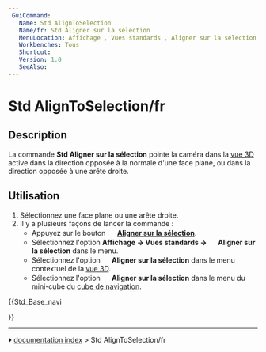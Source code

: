 ```yaml
---
 GuiCommand:
   Name: Std AlignToSelection
   Name/fr: Std Aligner sur la sélection
   MenuLocation: Affichage , Vues standards , Aligner sur la sélection
   Workbenches: Tous
   Shortcut: 
   Version: 1.0
   SeeAlso: 
---
```


# Std AlignToSelection/fr

## Description

La commande **Std Aligner sur la sélection** pointe la caméra dans la [vue 3D](3D_view/fr.md) active dans la direction opposée à la normale d\'une face plane, ou dans la direction opposée à une arête droite.



## Utilisation

1.  Sélectionnez une face plane ou une arête droite.
2.  Il y a plusieurs façons de lancer la commande :
    -   Appuyez sur le bouton **<img src="images/Std_AlignToSelection.svg" width=16px> [Aligner sur la sélection](Std_AlignToSelection/fr.md)**.
    -   Sélectionnez l\'option **Affichage → Vues standards → <img src="images/Std_AlignToSelection.svg" width=16px> Aligner sur la sélection** dans le menu.
    -   Sélectionnez l\'option **<img src="images/Std_AlignToSelection.svg" width=16px> Aligner sur la sélection** dans le menu contextuel de la [vue 3D](3D_view/fr.md).
    -   Sélectionnez l\'option **<img src="images/Std_AlignToSelection.svg" width=16px> Aligner sur la sélection** dans le menu du mini-cube du [cube de navigation](Navigation_Cube/fr.md).





{{Std_Base_navi

}}



---
⏵ [documentation index](../README.md) > Std AlignToSelection/fr
